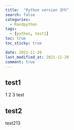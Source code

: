 ```yaml
---
title:  "Python version 관리"
search: false
categories: 
  - Randpython
tags:
  - [python, test1]
toc: true
toc_sticky: true

date: 2021-11-20
last_modified_at: 2021-11-20
comment: true
---
```



## test1

1
2
3
test

## test2

test213